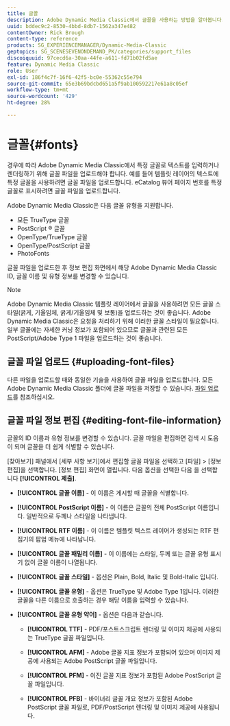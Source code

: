 ```yaml
---
title: 글꼴
description: Adobe Dynamic Media Classic에서 글꼴을 사용하는 방법을 알아봅니다.
uuid: bddec9c2-8530-4bbd-8db7-1562a347e482
contentOwner: Rick Brough
content-type: reference
products: SG_EXPERIENCEMANAGER/Dynamic-Media-Classic
geptopics: SG_SCENESEVENONDEMAND_PK/categories/support_files
discoiquuid: 97cecd6a-30aa-44fe-a611-fd71b02fd5ae
feature: Dynamic Media Classic
role: User
exl-id: 186f4c7f-16f6-42f5-bc0e-55362c55e794
source-git-commit: 65e3b69bdcbd651a5f9ab100592217e61a8c05ef
workflow-type: tm+mt
source-wordcount: '429'
ht-degree: 28%

---
```


# 글꼴{#fonts}

경우에 따라 Adobe Dynamic Media Classic에서 특정 글꼴로 텍스트를 입력하거나 렌더링하기 위해 글꼴 파일을 업로드해야 합니다. 예를 들어 템플릿 레이어의 텍스트에 특정 글꼴을 사용하려면 글꼴 파일을 업로드합니다. eCatalog 뷰어 페이지 번호를 특정 글꼴로 표시하려면 글꼴 파일을 업로드합니다.

Adobe Dynamic Media Classic은 다음 글꼴 유형을 지원합니다.

* 모든 TrueType 글꼴
* PostScript ® 글꼴
* OpenType/TrueType 글꼴
* OpenType/PostScript 글꼴
* PhotoFonts

글꼴 파일을 업로드한 후 정보 편집 화면에서 해당 Adobe Dynamic Media Classic ID, 글꼴 이름 및 유형 정보를 변경할 수 있습니다.

>[!NOTE]
>
>Adobe Dynamic Media Classic 템플릿 레이어에서 글꼴을 사용하려면 모든 글꼴 스타일(굵게, 기울임체, 굵게/기울임체 및 보통)을 업로드하는 것이 좋습니다. Adobe Dynamic Media Classic은 요청을 처리하기 위해 이러한 글꼴 스타일이 필요합니다. 일부 글꼴에는 자세한 커닝 정보가 포함되어 있으므로 글꼴과 관련된 모든 PostScript/Adobe Type 1 파일을 업로드하는 것이 좋습니다.

## 글꼴 파일 업로드 {#uploading-font-files}

다른 파일을 업로드할 때와 동일한 기술을 사용하여 글꼴 파일을 업로드합니다. 모든 Adobe Dynamic Media Classic 폴더에 글꼴 파일을 저장할 수 있습니다. [파일 업로드](uploading-files.md#uploading_your_files)를 참조하십시오.

## 글꼴 파일 정보 편집 {#editing-font-file-information}

글꼴의 ID 이름과 유형 정보를 변경할 수 있습니다. 글꼴 파일을 편집하면 검색 시 도움이 되며 글꼴을 더 쉽게 식별할 수 있습니다.

[찾아보기] 패널에서 [세부 사항 보기]에서 편집할 글꼴 파일을 선택하고 [파일] > [정보 편집]을 선택합니다. [정보 편집] 화면이 열립니다. 다음 옵션을 선택한 다음 을 선택합니다 **[!UICONTROL 제출]**.

* **[!UICONTROL 글꼴 이름]** - 이 이름은 게시할 때 글꼴을 식별합니다.

* **[!UICONTROL PostScript 이름]** - 이 이름은 글꼴의 전체 PostScript 이름입니다. 일반적으로 두께나 스타일을 나타냅니다.

* **[!UICONTROL RTF 이름]** - 이 이름은 템플릿 텍스트 레이어가 생성되는 RTF 편집기의 팝업 메뉴에 나타납니다.

* **[!UICONTROL 글꼴 패밀리 이름]** - 이 이름에는 스타일, 두께 또는 글꼴 유형 표시기 없이 글꼴 이름이 나열됩니다.

* **[!UICONTROL 글꼴 스타일]** - 옵션은 Plain, Bold, Italic 및 Bold-Italic 입니다.

* **[!UICONTROL 글꼴 유형]** - 옵션은 TrueType 및 Adobe Type 1입니다. 이러한 글꼴을 다른 이름으로 호출하는 경우 해당 이름을 입력할 수 있습니다.

* **[!UICONTROL 글꼴 유형 약어]** - 옵션은 다음과 같습니다.

   * **[!UICONTROL TTF]** - PDF/포스트스크립트 렌더링 및 이미지 제공에 사용되는 TrueType 글꼴 파일입니다.

   * **[!UICONTROL AFM]** - Adobe 글꼴 지표 정보가 포함되어 있으며 이미지 제공에 사용되는 Adobe PostScript 글꼴 파일입니다.

   * **[!UICONTROL PFM]** - 이진 글꼴 지표 정보가 포함된 Adobe PostScript 글꼴 파일입니다.

   * **[!UICONTROL PFB]** - 바이너리 글꼴 개요 정보가 포함된 Adobe PostScript 글꼴 파일로, PDF/PostScript 렌더링 및 이미지 제공에 사용됩니다.
